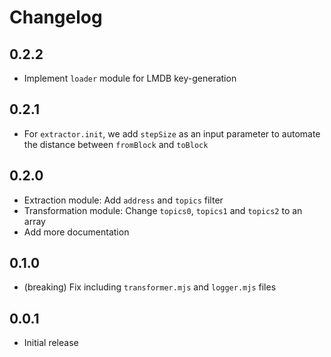# Changelog

## 0.2.2

- Implement `loader` module for LMDB key-generation

## 0.2.1

- For `extractor.init`, we add `stepSize` as an input parameter to automate the
  distance between `fromBlock` and `toBlock`

## 0.2.0

- Extraction module: Add `address` and `topics` filter
- Transformation module: Change `topics0`, `topics1` and `topics2` to an array
- Add more documentation

## 0.1.0

- (breaking) Fix including `transformer.mjs` and `logger.mjs` files

## 0.0.1

- Initial release
